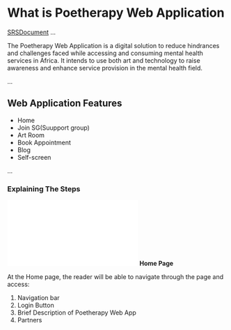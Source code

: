 # What is Poetherapy Web Application
[SRSDocument](https://docs.google.com/document/d/1fCvvVeoOXdhwkd8jgUiZAiQT77MCHkq8dM1cy_wQyVI/edit)
...

The Poetherapy Web Application is a digital solution to reduce hindrances and challenges faced while accessing and consuming mental health services in Africa. It intends to use both art and technology to raise awareness and enhance service provision in the mental health field. 

...

## Web Application Features

- Home 
- Join SG(Suupport group)
- Art Room
- Book Appointment
- Blog
- Self-screen

...

### Explaining The Steps

![](/templates/index.html) **Home Page** 

At the Home page, the reader will be able to navigate through the page and access:
1. Navigation bar
2. Login Button
3. Brief Description of Poetherapy Web App
4. Partners







